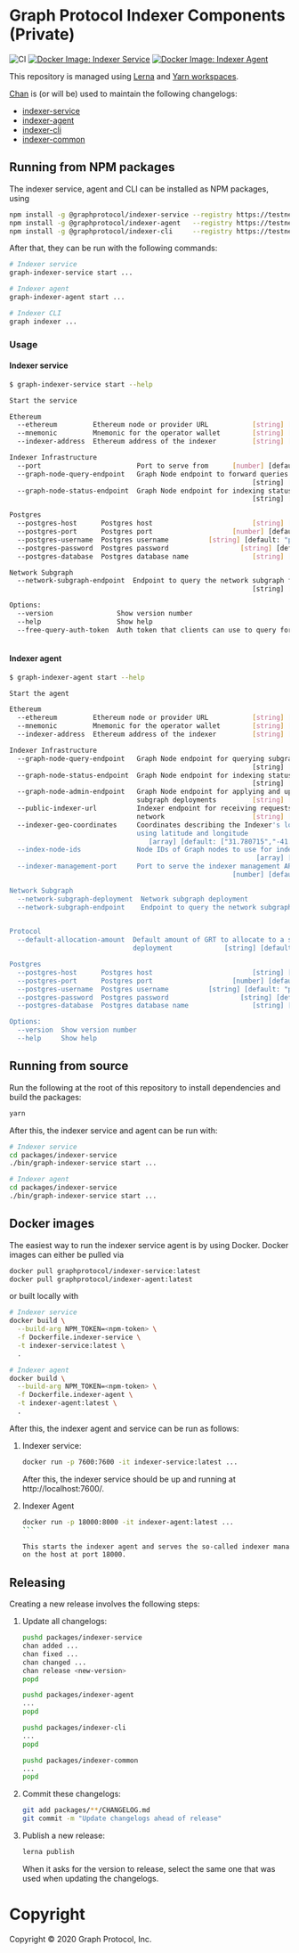 # Graph Protocol Indexer Components (Private)

![CI](https://github.com/graphprotocol/indexer/workflows/CI/badge.svg)
[![Docker Image: Indexer Service](https://github.com/graphprotocol/indexer/workflows/Indexer%20Service%20Image/badge.svg)](https://hub.docker.com/r/graphprotocol/indexer-service)
[![Docker Image: Indexer Agent](https://github.com/graphprotocol/indexer/workflows/Indexer%20Agent%20Image/badge.svg)](https://hub.docker.com/r/graphprotocol/indexer-agent)

This repository is managed using [Lerna](https://lerna.js.org/) and [Yarn
workspaces](https://classic.yarnpkg.com/en/docs/workspaces/).

[Chan](https://github.com/geut/chan/tree/master/packages/chan) is (or will be)
used to maintain the following changelogs:

- [indexer-service](packages/indexer-service/CHANGELOG.md)
- [indexer-agent](packages/indexer-agent/CHANGELOG.md)
- [indexer-cli](packages/indexer-cli/CHANGELOG.md)
- [indexer-common](packages/indexer-common/CHANGELOG.md)

## Running from NPM packages

The indexer service, agent and CLI can be installed as NPM packages, using

```sh
npm install -g @graphprotocol/indexer-service --registry https://testnet.thegraph.com/npm-registry/
npm install -g @graphprotocol/indexer-agent   --registry https://testnet.thegraph.com/npm-registry/
npm install -g @graphprotocol/indexer-cli     --registry https://testnet.thegraph.com/npm-registry/
```

After that, they can be run with the following commands:

```sh
# Indexer service
graph-indexer-service start ...

# Indexer agent
graph-indexer-agent start ...

# Indexer CLI
graph indexer ...
```

### Usage

#### Indexer service

```sh
$ graph-indexer-service start --help

Start the service

Ethereum
  --ethereum         Ethereum node or provider URL           [string] [required]
  --mnemonic         Mnemonic for the operator wallet        [string] [required]
  --indexer-address  Ethereum address of the indexer         [string] [required]

Indexer Infrastructure
  --port                        Port to serve from      [number] [default: 7600]
  --graph-node-query-endpoint   Graph Node endpoint to forward queries to
                                                             [string] [required]
  --graph-node-status-endpoint  Graph Node endpoint for indexing statuses etc.
                                                             [string] [required]

Postgres
  --postgres-host      Postgres host                         [string] [required]
  --postgres-port      Postgres port                    [number] [default: 5432]
  --postgres-username  Postgres username          [string] [default: "postgres"]
  --postgres-password  Postgres password                  [string] [default: ""]
  --postgres-database  Postgres database name                [string] [required]

Network Subgraph
  --network-subgraph-endpoint  Endpoint to query the network subgraph from
                                                             [string] [required]

Options:
  --version                Show version number                         [boolean]
  --help                   Show help                                   [boolean]
  --free-query-auth-token  Auth token that clients can use to query for free
                                                                         [array]
```

#### Indexer agent

```sh
$ graph-indexer-agent start --help

Start the agent

Ethereum
  --ethereum         Ethereum node or provider URL           [string] [required]
  --mnemonic         Mnemonic for the operator wallet        [string] [required]
  --indexer-address  Ethereum address of the indexer         [string] [required]

Indexer Infrastructure
  --graph-node-query-endpoint   Graph Node endpoint for querying subgraphs
                                                             [string] [required]
  --graph-node-status-endpoint  Graph Node endpoint for indexing statuses etc.
                                                             [string] [required]
  --graph-node-admin-endpoint   Graph Node endpoint for applying and updating
                                subgraph deployments         [string] [required]
  --public-indexer-url          Indexer endpoint for receiving requests from the
                                network                      [string] [required]
  --indexer-geo-coordinates     Coordinates describing the Indexer's location
                                using latitude and longitude
                                   [array] [default: ["31.780715","-41.179504"]]
  --index-node-ids              Node IDs of Graph nodes to use for indexing
                                                              [array] [required]
  --indexer-management-port     Port to serve the indexer management API at
                                                        [number] [default: 8000]

Network Subgraph
  --network-subgraph-deployment  Network subgraph deployment            [string]
  --network-subgraph-endpoint    Endpoint to query the network subgraph from
                                                                        [string]

Protocol
  --default-allocation-amount  Default amount of GRT to allocate to a subgraph
                               deployment             [string] [default: "0.01"]

Postgres
  --postgres-host      Postgres host                         [string] [required]
  --postgres-port      Postgres port                    [number] [default: 5432]
  --postgres-username  Postgres username          [string] [default: "postgres"]
  --postgres-password  Postgres password                  [string] [default: ""]
  --postgres-database  Postgres database name                [string] [required]

Options:
  --version  Show version number                                       [boolean]
  --help     Show help                                                 [boolean]
```

## Running from source

Run the following at the root of this repository to install dependencies and
build the packages:

```sh
yarn
```

After this, the indexer service and agent can be run with:

```sh
# Indexer service
cd packages/indexer-service
./bin/graph-indexer-service start ...

# Indexer agent
cd packages/indexer-service
./bin/graph-indexer-service start ...
```

## Docker images

The easiest way to run the indexer service agent is by using Docker. Docker
images can either be pulled via

```sh
docker pull graphprotocol/indexer-service:latest
docker pull graphprotocol/indexer-agent:latest
```

or built locally with

```sh
# Indexer service
docker build \
  --build-arg NPM_TOKEN=<npm-token> \
  -f Dockerfile.indexer-service \
  -t indexer-service:latest \
  .

# Indexer agent
docker build \
  --build-arg NPM_TOKEN=<npm-token> \
  -f Dockerfile.indexer-agent \
  -t indexer-agent:latest \
  .
```

After this, the indexer agent and service can be run as follows:

1. Indexer service:

   ```sh
   docker run -p 7600:7600 -it indexer-service:latest ...
   ```

   After this, the indexer service should be up and running at
   http://localhost:7600/.

2. Indexer Agent

   ````sh
   docker run -p 18000:8000 -it indexer-agent:latest ...
   ```

   This starts the indexer agent and serves the so-called indexer management API
   on the host at port 18000.

   ````

## Releasing

Creating a new release involves the following steps:

1. Update all changelogs:

   ```sh
   pushd packages/indexer-service
   chan added ...
   chan fixed ...
   chan changed ...
   chan release <new-version>
   popd

   pushd packages/indexer-agent
   ...
   popd

   pushd packages/indexer-cli
   ...
   popd

   pushd packages/indexer-common
   ...
   popd

   ```

2. Commit these changelogs:

   ```sh
   git add packages/**/CHANGELOG.md
   git commit -m "Update changelogs ahead of release"
   ```

3. Publish a new release:

   ```sh
   lerna publish
   ```

   When it asks for the version to release, select the same one that was used
   when updating the changelogs.

# Copyright

Copyright &copy; 2020 Graph Protocol, Inc.
